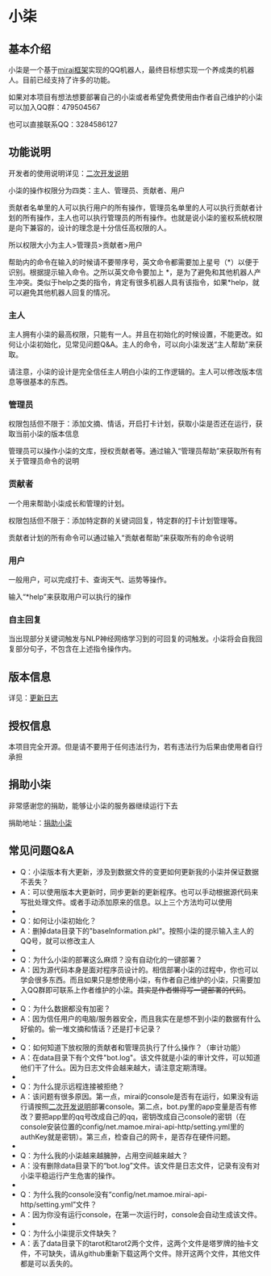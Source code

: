 # 小柒

## 基本介绍

小柒是一个基于[mirai框架](https://github.com/mamoe/mirai)实现的QQ机器人，最终目标想实现一个养成类的机器人。目前已经支持了许多的功能。

如果对本项目有想法想要部署自己的小柒或者希望免费使用由作者自己维护的小柒可以加入QQ群：479504567

也可以直接联系QQ：3284586127

## 功能说明

开发者的使用说明详见：[二次开发说明](https://github.com/Moyulingjiu/QQbot/blob/master/using.md)

小柒的操作权限分为四类：主人、管理员、贡献者、用户

贡献者名单里的人可以执行用户的所有操作，管理员名单里的人可以执行贡献者计划的所有操作，主人也可以执行管理员的所有操作。也就是说小柒的鉴权系统权限是向下兼容的，设计的理念是十分信任高权限的人。

所以权限大小为主人>管理员>贡献者>用户

帮助内的命令在输入的时候请不要带序号，英文命令都需要加上星号（\*）以便于识别。根据提示输入命令。之所以英文命令要加上 \*，是为了避免和其他机器人产生冲突。类似于help之类的指令，肯定有很多机器人具有该指令，如果\*help，就可以避免其他机器人回复的情况。

### 主人

主人拥有小柒的最高权限，只能有一人。并且在初始化的时候设置，不能更改。如何让小柒初始化，见常见问题Q&A。主人的命令，可以向小柒发送“主人帮助”来获取。

请注意，小柒的设计是完全信任主人明白小柒的工作逻辑的。主人可以修改版本信息等很基本的东西。

### 管理员

权限包括但不限于：添加文摘、情话，开启打卡计划，获取小柒是否还在运行，获取当前小柒的版本信息

管理员可以操作小柒的文库，授权贡献者等。通过输入“管理员帮助”来获取所有有关于管理员命令的说明

### 贡献者

一个用来帮助小柒成长和管理的计划。

权限包括但不限于：添加特定群的关键词回复，特定群的打卡计划管理等。

贡献者计划的所有命令可以通过输入“贡献者帮助”来获取所有的命令说明

### 用户

一般用户，可以完成打卡、查询天气、运势等操作。

输入“*help”来获取用户可以执行的操作

### 自主回复

当出现部分关键词触发与NLP神经网络学习到的可回复的词触发。小柒将会自我回复部分句子，不包含在上述指令操作内。

## 版本信息

详见：[更新日志](https://github.com/Moyulingjiu/QQbot/blob/master/version.md)

## 授权信息

本项目完全开源。但是请不要用于任何违法行为，若有违法行为后果由使用者自行承担

## 捐助小柒

非常感谢您的捐助，能够让小柒的服务器继续运行下去

捐助地址：[捐助小柒](https://github.com/Moyulingjiu/QQbot/blob/master/doc/donation.png)

## 常见问题Q&A

* Q：小柒版本有大更新，涉及到数据文件的变更如何更新我的小柒并保证数据不丢失？
* A：可以使用版本大更新时，同步更新的更新程序。也可以手动根据源代码来写批处理文件。或者手动添加原来的信息。以上三个方法均可以使用
*  
* Q：如何让小柒初始化？
* A：删掉data目录下的"baseInformation.pkl"。按照小柒的提示输入主人的QQ号，就可以修改主人
*  
* Q：为什么小柒的部署这么麻烦？没有自动化的一键部署？
* A：因为源代码本身是面对程序员设计的。相信部署小柒的过程中，你也可以学会很多东西。而且如果只是想使用小柒，有作者自己维护的小柒，只需要加入QQ群即可联系上作者维护的小柒。~~其实是作者懒得写一键部署的代码~~。
*  
* Q：为什么数据都没有加密？
* A：因为信任用户的电脑/服务器安全，而且我实在是想不到小柒的数据有什么好偷的。偷一堆文摘和情话？还是打卡记录？
*  
* Q：如何知道下放权限的贡献者和管理员执行了什么操作？（审计功能）
* A：在data目录下有个文件"bot.log"。该文件就是小柒的审计文件，可以知道他们干了什么。因为日志文件会越来越大，请注意定期清理。
*  
* Q：为什么提示远程连接被拒绝？
* A：该问题有很多原因。第一点，mirai的console是否有在运行，如果没有运行请按照[二次开发说明](https://github.com/Moyulingjiu/QQbot/blob/master/using.md)部署console。第二点，bot.py里的app变量是否有修改？要把app里的qq号改成自己的qq，密钥改成自己console的密钥（在console安装位置的config/net.mamoe.mirai-api-http/setting.yml里的authKey就是密钥）。第三点，检查自己的网卡，是否存在硬件问题。
*  
* Q：为什么我的小柒越来越臃肿，占用空间越来越大？
* A：没有删除data目录下的“bot.log”文件。该文件是日志文件，记录有没有对小柒平稳运行产生危害的操作。
*  
* Q：为什么我的console没有“config/net.mamoe.mirai-api-http/setting.yml”文件？
* A：因为你没有运行console，在第一次运行时，console会自动生成该文件。
*  
* Q：为什么小柒提示文件缺失？
* A：丢了data目录下的tarot和tarot2两个文件，这两个文件是塔罗牌的抽卡文件，不可缺失，请从github重新下载这两个文件。除开这两个文件，其他文件都是可以丢失的。

